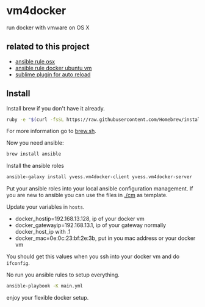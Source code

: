 # vm4docker
run docker with vmware on OS X

## related to this project

- [ansible rule osx](https://github.com/yvess/ansible-vm4docker-client)
- [ansible rule docker ubuntu vm](https://github.com/yvess/ansible-vm4docker-server)
- [sublime plugin for auto reload](https://github.com/yvess/sublime_vm4docker)

## Install

Install brew if you don't have it already.

```bash
ruby -e "$(curl -fsSL https://raw.githubusercontent.com/Homebrew/install/master/install)"
```

For more information go to [brew.sh](http://brew.sh).

Now you need ansible:

```bash
brew install ansible
```

Install the ansible roles

```bash
ansible-galaxy install yvess.vm4docker-client yvess.vm4docker-server
```

Put your ansible roles into your local ansible configuration management.
If you are new to ansible you can use the files in [./cm](./cm) as template.

Update your variables in `hosts`.

- docker_hostip=192.168.13.128, ip of your docker vm
- docker_gatewayip=192.168.13.1, ip of your gateway normally docker_host_ip with .1
- docker_mac=0e:0c:23:bf:2e:3b, put in you mac address or your docker vm

You should get this values when you ssh into your docker vm and do `ifconfig`.

No run you ansible rules to setup everything.

```bash
ansible-playbook -K main.yml
```

enjoy your flexible docker setup.
